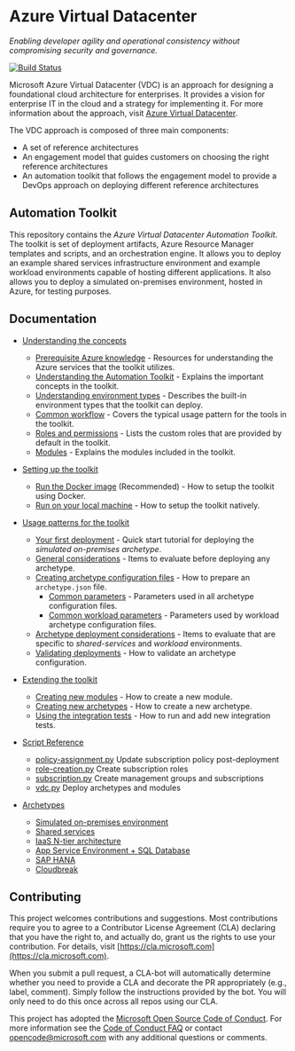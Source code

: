 # Azure Virtual Datacenter

_Enabling developer agility and operational consistency without compromising security and governance._

[![Build Status](https://travis-ci.org/Azure/vdc.svg?branch=vnext)](https://travis-ci.org/Azure/vdc)

Microsoft Azure Virtual Datacenter (VDC) is an approach for designing a foundational cloud architecture for enterprises. It provides a vision for enterprise IT in the cloud and a strategy for implementing it. For more information about the approach, visit [Azure Virtual Datacenter](https://aka.ms/vdc).

The VDC approach is composed of three main components:
- A set of reference architectures
- An engagement model that guides customers on choosing the right reference architectures
- An automation toolkit that follows the engagement model to provide a DevOps approach on deploying different reference architectures

## Automation Toolkit

This repository contains the _Azure Virtual Datacenter Automation Toolkit_. The toolkit is set of deployment artifacts, Azure Resource Manager templates and scripts, and an orchestration engine. It allows you to deploy an example shared services infrastructure environment and example workload environments capable of hosting different applications. It also allows you to deploy a simulated on-premises environment, hosted in Azure, for testing purposes.

## Documentation

- [Understanding the concepts](docs/understand/readme.md)
  - [Prerequisite Azure knowledge](docs/understand/azure.md) - Resources for understanding the Azure services that the toolkit utilizes.
  - [Understanding the Automation Toolkit](docs/understand/toolkit.md) - Explains the important concepts in the toolkit.
  - [Understanding environment types](docs/understand/environment-types.md) - Describes the built-in environment types that the toolkit can deploy.
  - [Common workflow](docs/understand/workflow.md) - Covers the typical usage pattern for the tools in the toolkit.
  - [Roles and permissions](docs/understand/roles.md) - Lists the custom roles that are provided by default in the toolkit.
  - [Modules](docs/understand/modules.adoc) - Explains the modules included in the toolkit.

- [Setting up the toolkit](docs/setup/readme.md)
  - [Run the Docker image](docs/setup/setup-docker.md) (Recommended) - How to setup the toolkit using Docker.
  - [Run on your local machine](docs/setup/setup-local.md) - How to setup the toolkit natively.

- [Usage patterns for the toolkit](docs/use/readme.md)
  - [Your first deployment](docs/use/your-first-deployment.md) - Quick start tutorial for deploying the _simulated on-premises archetype_.
  - [General considerations](docs/use/general-considerations.md) - Items to evaluate before deploying any archetype.
  - [Creating archetype configuration files](docs/use/configuration-files.adoc) - How to prepare an `archetype.json` file.
    - [Common parameters](docs/use/common-parameters.adoc) - Parameters used in all archetype configuration files.
    - [Common workload parameters](docs/use/common-workload-config.adoc) - Parameters used by workload archetype configuration files.
  - [Archetype deployment considerations](docs/use/archetype-deployment-considerations.md) - Items to evaluate that are specific to _shared-services_ and _workload_ environments.
  - [Validating deployments](docs/use/deployment-validation.adoc) - How to validate an archetype configuration.

- [Extending the toolkit](docs/extend/readme.md)
  - [Creating new modules](docs/extend/creating-new-modules.adoc) - How to create a new module.
  - [Creating new archetypes](docs/extend/creating-new-archetypes.adoc) - How to create a new archetype.
  - [Using the integration tests](docs/extend/integration-testing.adoc) - How to run and add new integration tests.

- [Script Reference](docs/reference/readme.md)
  - [policy-assignment.py](docs/reference/script-policy-assignment.adoc) Update subscription policy post-deployment
  - [role-creation.py](docs/reference/script-role-creation.adoc) Create subscription roles
  - [subscription.py](docs/reference/script-subscription.adoc) Create management groups and subscriptions
  - [vdc.py](docs/reference/script-vdc.adoc) Deploy archetypes and modules

- [Archetypes](docs/archetypes/readme.md)
  - [Simulated on-premises environment](docs/archetypes/on-premises/overview.adoc)
  - [Shared services](docs/archetypes/shared-services/overview.adoc)
  - [IaaS N-tier architecture](docs/archetypes/ntier-iaas/overview.adoc)
  - [App Service Environment + SQL Database](docs/archetypes/paas/overview.adoc)
  - [SAP HANA](docs/archetypes/sap-hana/overview.adoc)
  - [Cloudbreak](docs/archetypes/cloudbreak/overview.adoc)

## Contributing

This project welcomes contributions and suggestions.  Most contributions require you to agree to a Contributor License Agreement (CLA) declaring that you have the right to, and actually do, grant us the rights to use your contribution. For details, visit [https://cla.microsoft.com](https://cla.microsoft.com).

When you submit a pull request, a CLA-bot will automatically determine whether you need to provide a CLA and decorate the PR appropriately (e.g., label, comment). Simply follow the instructions provided by the bot. You will only need to do this once across all repos using our CLA.

This project has adopted the [Microsoft Open Source Code of Conduct](https://opensource.microsoft.com/codeofconduct/). For more information see the [Code of Conduct FAQ](https://opensource.microsoft.com/codeofconduct/faq/) or contact [opencode@microsoft.com](mailto:opencode@microsoft.com) with any additional questions or comments.
